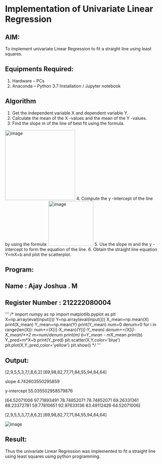 # Implementation of Univariate Linear Regression
## AIM:
To implement univariate Linear Regression to fit a straight line using least squares.

## Equipments Required:
1. Hardware – PCs
2. Anaconda – Python 3.7 Installation / Jupyter notebook


## Algorithm
1. Get the independent variable X and dependent variable Y.
2. Calculate the mean of the X -values and the mean of the Y -values.
3. Find the slope m of the line of best fit using the formula. 
<img width="231" alt="image" src="https://user-images.githubusercontent.com/93026020/192078527-b3b5ee3e-992f-46c4-865b-3b7ce4ac54ad.png">
4. Compute the y -intercept of the line by using the formula:
<img width="148" alt="image" src="https://user-images.githubusercontent.com/93026020/192078545-79d70b90-7e9d-4b85-9f8b-9d7548a4c5a4.png">
5. Use the slope m and the y -intercept to form the equation of the line.
6. Obtain the straight line equation Y=mX+b and plot the scatterplot.

## Program:

## Name : Ajay Joshua . M 
## Register Number : 212222080004
'''
/*
import numpy as np
import matplotlib.pyplot as plt
X=np.array(eval(input()))
Y=np.array(eval(input()))
X_mean=np.mean(X)
print(X_mean)
Y_mean=np.mean(Y)
print(Y_mean)
num=0
denum=0
for i in range(len(X)):
  num+=(X[i]-X_mean)*(Y[i]-Y_mean)
  denum+=(X[i]-X_mean)**2
m=num/denum
print(m)
b=Y_mean - m*X_mean
print(b)
Y_pred=m*X+b
print(Y_pred)
plt.scatter(X,Y,color='blue')
plt.plot(X,Y_pred,color='yellow') 
plt.show() 
*/ '''
## Output: 
[2,9,5,5,3,7,1,8,6,2]
[69,98,82,77,71,84,55,94,84,64]

slope 4.742603550295859 

y-intercept 55.035502958579876 

[64.52071006 97.71893491 78.74852071 78.74852071 69.26331361 88.23372781
 59.77810651 92.97633136 83.49112426 64.52071006] 

[2,9,5,5,3,7,1,8,6,2]
[69,98,82,77,71,84,55,94,84,64]

![image](https://github.com/Ajay-Joshua-M/Find-the-best-fit-line-using-Least-Squares-Method/assets/160995404/c7cb6f50-5b9e-4e67-b39a-90e351d2dfa6)

## Result:
Thus the univariate Linear Regression was implemented to fit a straight line using least squares using python programming.
